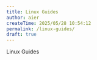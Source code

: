 ```yaml
---
title: Linux Guides
author: aier
createTime: 2025/05/28 10:54:12
permalink: /linux-guides/
draft: true
---
```


Linux Guides

